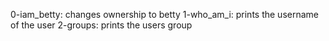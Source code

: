 0-iam_betty: changes ownership to betty
1-who_am_i: prints the username of the user
2-groups: prints the users group
